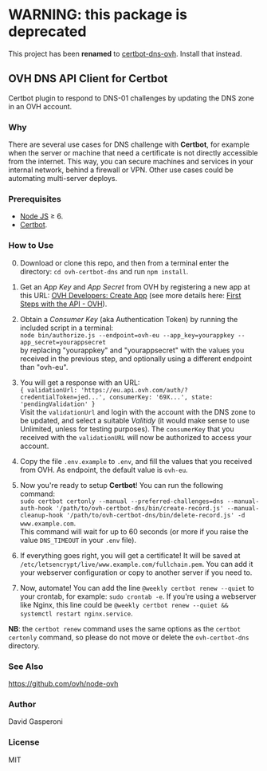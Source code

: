 # WARNING: this package is deprecated

This project has been **renamed** to [certbot-dns-ovh](https://www.npmjs.com/package/certbot-dns-ovh). Install that instead.

## OVH DNS API Client for Certbot
Certbot plugin to respond to DNS-01 challenges by updating the DNS zone in an OVH account.

### Why
There are several use cases for DNS challenge with **Certbot**, for example when the server or machine that need a
certificate is not directly accessible from the internet. This way, you can secure machines and services in your
internal network, behind a firewall or VPN. Other use cases could be automating multi-server deploys.

### Prerequisites
- [Node JS](https://nodejs.org/) ≥ 6.
- [Certbot](https://certbot.eff.org).

### How to Use
0. Download or clone this repo, and then from a terminal enter the directory: `cd ovh-certbot-dns` and run `npm install`.

1. Get an _App Key_ and _App Secret_ from OVH by registering a new app at this URL:
[OVH Developers: Create App](https://eu.api.ovh.com/createApp/)
(see more details here: [First Steps with the API - OVH](https://api.ovh.com/g934.first_step_with_api)).

2. Obtain a _Consumer Key_ (aka Authentication Token) by running the included script in a terminal:  
`node bin/authorize.js --endpoint=ovh-eu --app_key=yourappkey --app_secret=yourappsecret`  
by replacing "yourappkey" and "yourappsecret" with the values you received in the previous step, and optionally using a
different endpoint than "ovh-eu".

3. You will get a response with an URL:  
`{ validationUrl: 'https://eu.api.ovh.com/auth/?credentialToken=jed...',
  consumerKey: '69X...',
  state: 'pendingValidation' }`  
Visit the `validationUrl` and login with the account with the DNS zone to be updated, and select a suitable _Valitidy_
(it would make sense to use Unlimited, unless for testing purposes). The `consumerKey` that you received with the
`validationURL` will now be authorized to access your account.

4. Copy the file `.env.example` to `.env`, and fill the values that you received from OVH.
As endpoint, the default value is `ovh-eu`.

5. Now you're ready to setup **Certbot**! You can run the following command:  
`sudo certbot certonly --manual --preferred-challenges=dns --manual-auth-hook '/path/to/ovh-certbot-dns/bin/create-record.js' --manual-cleanup-hook '/path/to/ovh-certbot-dns/bin/delete-record.js' -d www.example.com`.  
This command will wait for up to 60 seconds (or more if you raise the value `DNS_TIMEOUT` in your `.env` file).

6. If everything goes right, you will get a certificate! It will be saved at `/etc/letsencrypt/live/www.example.com/fullchain.pem`.
You can add it your webserver configuration or copy to another server if you need to.

7. Now, automate! You can add the line `@weekly certbot renew --quiet` to your crontab, for example: `sudo crontab -e`.
If you're using a webserver like Nginx, this line could be `@weekly certbot renew --quiet && systemctl restart nginx.service`.

**NB**: the `certbot renew` command uses the same options as the `certbot certonly` command, so please do not move or delete
the `ovh-certbot-dns` directory.

### See Also
https://github.com/ovh/node-ovh

### Author
David Gasperoni

### License
MIT
